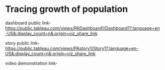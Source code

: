 # Tracing growth of population


dashboard public link-https://public.tableau.com/views/PADashboard1/Dashboard1?:language=en-US&:display_count=n&:origin=viz_share_link

story public link-https://public.tableau.com/views/PAstory1/Story1?:language=en-US&:display_count=n&:origin=viz_share_link

video demonstration link-
